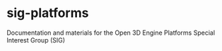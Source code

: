 # sig-platforms
Documentation and materials for the Open 3D Engine Platforms Special Interest Group (SIG)
